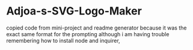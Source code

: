 # Adjoa-s-SVG-Logo-Maker


copied code from mini-project and readme generator because it was the exact same format for the prompting although i am having trouble remembering how to install node and inquirer,